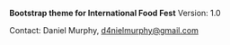 **Bootstrap theme for International Food Fest**
Version: 1.0

Contact: Daniel Murphy, d4nielmurphy@gmail.com